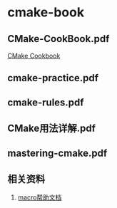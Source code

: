 # cmake-book

## CMake-CookBook.pdf

[CMake Cookbook](https://github.com/xiaoweiChen/CMake-Cookbook)

## cmake-practice.pdf

## cmake-rules.pdf

## CMake用法详解.pdf

## mastering-cmake.pdf

## 相关资料

1. [macro帮助文档](https://cmake.org/cmake/help/latest/command/macro.html)
